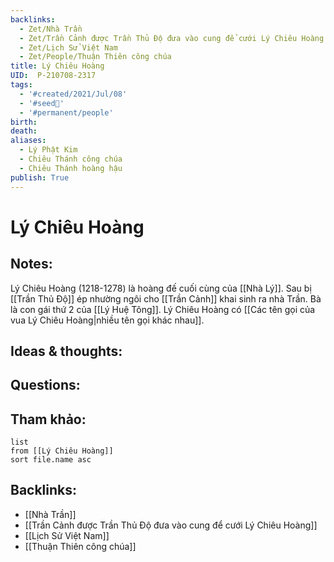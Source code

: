 ```yaml
---
backlinks:
  - Zet/Nhà Trần
  - Zet/Trần Cảnh được Trần Thủ Độ đưa vào cung để cưới Lý Chiêu Hoàng
  - Zet/Lịch Sử Việt Nam
  - Zet/People/Thuận Thiên công chúa
title: Lý Chiêu Hoàng
UID:  P-210708-2317
tags:
  - '#created/2021/Jul/08'
  - '#seed🥜'
  - '#permanent/people'
birth: 
death: 
aliases:
  - Lý Phật Kim
  - Chiêu Thánh công chúa
  - Chiêu Thánh hoàng hậu
publish: True
---
```

# Lý Chiêu Hoàng

## Notes:
Lý Chiêu Hoàng (1218-1278) là hoàng đế cuối cùng của [[Nhà Lý]]. Sau bị [[Trần Thủ Độ]] ép nhường ngôi cho [[Trần Cảnh]] khai sinh ra nhà Trần. Bà là con gái thứ 2 của [[Lý Huệ Tông]].
Lý Chiêu Hoàng có [[Các tên gọi của vua Lý Chiêu Hoàng|nhiều tên gọi khác nhau]].

## Ideas & thoughts:

## Questions:


## Tham khảo:
```dataview
list
from [[Lý Chiêu Hoàng]]
sort file.name asc
```

## Backlinks:
- [[Nhà Trần]]
- [[Trần Cảnh được Trần Thủ Độ đưa vào cung để cưới Lý Chiêu Hoàng]]
- [[Lịch Sử Việt Nam]]
- [[Thuận Thiên công chúa]]

